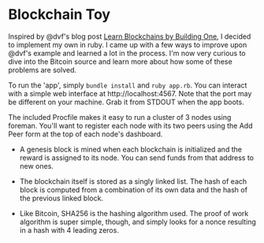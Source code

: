 # Blockchain Toy

Inspired by @dvf's blog post [Learn Blockchains by Building One](https://hackernoon.com/learn-blockchains-by-building-one-117428612f46), I decided to implement my own in ruby. I came up with a few ways to improve upon @dvf's example and learned a lot in the process. I'm now very curious to dive into the Bitcoin source and learn more about how some of these problems are solved.

To run the 'app', simply `bundle install` and `ruby app.rb`. You can interact with a simple web interface at http://localhost:4567. Note that the port may be different on your machine. Grab it from STDOUT when the app boots.

The included Procfile makes it easy to run a cluster of 3 nodes using foreman. You'll want to register each node with its two peers using the Add Peer form at the top of each node's dashboard.

- A genesis block is mined when each blockchain is initialized and the reward is assigned to its node. You can send funds from that address to new ones.

- The blockchain itself is stored as a singly linked list. The hash of each block is computed from a combination of its own data and the hash of the previous linked block.

- Like Bitcoin, SHA256 is the hashing algorithm used. The proof of work algorithm is super simple, though, and simply looks for a nonce resulting in a hash with 4 leading zeros.
